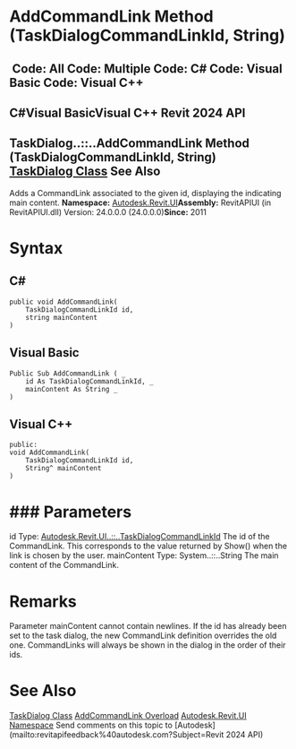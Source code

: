 # AddCommandLink Method (TaskDialogCommandLinkId, String)

﻿
 Code: All Code: Multiple Code: C# Code: Visual Basic Code: Visual C++   
---  
C#Visual BasicVisual C++
Revit 2024 API  
---  
TaskDialog..::..AddCommandLink Method (TaskDialogCommandLinkId, String)  
[TaskDialog Class](853afb57-7455-a636-9881-61a391118c16.md "TaskDialog Class") See Also  
---  
Adds a CommandLink associated to the given id, displaying the indicating main content. 
**Namespace:** [Autodesk.Revit.UI](e86fd90a-8957-02a6-da7f-ced248966e3e.md "Autodesk.Revit.UI Namespace")**Assembly:** RevitAPIUI (in RevitAPIUI.dll) Version: 24.0.0.0 (24.0.0.0)**Since:** 2011
# Syntax
C#  
---  
```text
public void AddCommandLink(
	TaskDialogCommandLinkId id,
	string mainContent
)
```
  
Visual Basic  
---  
```text
Public Sub AddCommandLink ( _
	id As TaskDialogCommandLinkId, _
	mainContent As String _
)
```
  
Visual C++  
---  
```text
public:
void AddCommandLink(
	TaskDialogCommandLinkId id, 
	String^ mainContent
)
```
  
# ### Parameters
id
    Type: [Autodesk.Revit.UI..::..TaskDialogCommandLinkId](21d69e07-93bf-18a6-1b76-c7e917edf897.md "TaskDialogCommandLinkId Enumeration") The id of the CommandLink. This corresponds to the value returned by Show() when the link is chosen by the user. 
mainContent
    Type: System..::..String The main content of the CommandLink. 
# Remarks
Parameter mainContent cannot contain newlines. 
If the id has already been set to the task dialog, the new CommandLink definition overrides the old one. 
CommandLinks will always be shown in the dialog in the order of their ids. 
# See Also
[TaskDialog Class](853afb57-7455-a636-9881-61a391118c16.md "TaskDialog Class")
[AddCommandLink Overload](29d66720-13af-f1f7-0494-80c7ef6de11d.md "AddCommandLink Method")
[Autodesk.Revit.UI Namespace](e86fd90a-8957-02a6-da7f-ced248966e3e.md "Autodesk.Revit.UI Namespace")
Send comments on this topic to [Autodesk](mailto:revitapifeedback%40autodesk.com?Subject=Revit 2024 API)